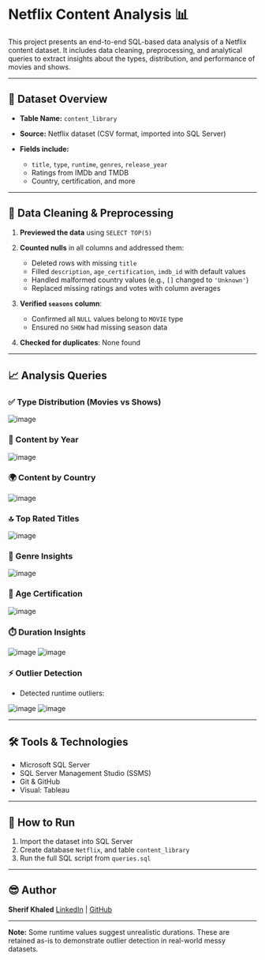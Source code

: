 # Netflix Content Analysis 📊

This project presents an end-to-end SQL-based data analysis of a Netflix content dataset. It includes data cleaning, preprocessing, and analytical queries to extract insights about the types, distribution, and performance of movies and shows.

---

## 📁 Dataset Overview

* **Table Name:** `content_library`
* **Source:** Netflix dataset (CSV format, imported into SQL Server)
* **Fields include:**

  * `title`, `type`, `runtime`, `genres`, `release_year`
  * Ratings from IMDb and TMDB
  * Country, certification, and more

---

## 🧹 Data Cleaning & Preprocessing

1. **Previewed the data** using `SELECT TOP(5)`
2. **Counted nulls** in all columns and addressed them:

   * Deleted rows with missing `title`
   * Filled `description`, `age_certification`, `imdb_id` with default values
   * Handled malformed country values (e.g., `[]` changed to `'Unknown'`)
   * Replaced missing ratings and votes with column averages
     
3. **Verified `seasons` column**:

   * Confirmed all `NULL` values belong to `MOVIE` type
   * Ensured no `SHOW` had missing season data
    
4. **Checked for duplicates**: None found

---

## 📈 Analysis Queries

### ✅ Type Distribution (Movies vs Shows)

![image](https://github.com/user-attachments/assets/a5d3a734-d5e9-46ff-b476-a18ad343279b)

### 📅 Content by Year

![image](https://github.com/user-attachments/assets/8769d92e-ee8f-4cac-8d43-ecd5bad45eb4)

### 🌍 Content by Country

![image](https://github.com/user-attachments/assets/1954ff78-3a75-44d4-bcf9-218d7c4bfc95)

### 🔝 Top Rated Titles

![image](https://github.com/user-attachments/assets/f246cdbb-341c-4150-bed2-e43047a7117a)

### 🎥 Genre Insights

![image](https://github.com/user-attachments/assets/64643cb3-9b80-4711-b5df-49f3299284f5)


### 📃 Age Certification

![image](https://github.com/user-attachments/assets/0923a567-cdfd-412f-a6f9-bde053e9fde6)

### ⏱️ Duration Insights

![image](https://github.com/user-attachments/assets/f3dfff66-1253-40b5-a556-64ad83d296dc)
![image](https://github.com/user-attachments/assets/e380943f-5d27-43c2-8973-6e9b84365dd2)


### ⚡ Outlier Detection

* Detected runtime outliers:

![image](https://github.com/user-attachments/assets/437d604a-2b60-4b77-9e1b-198567c7252d)
![image](https://github.com/user-attachments/assets/c6ae02af-210c-4656-86d8-4b46a24b654e)

---

## 🛠️ Tools & Technologies

* Microsoft SQL Server
* SQL Server Management Studio (SSMS)
* Git & GitHub
* Visual: Tableau

---

## 🔸 How to Run

1. Import the dataset into SQL Server
2. Create database `Netflix`, and table `content_library`
3. Run the full SQL script from `queries.sql`


---

## 😎 Author

**Sherif Khaled**
[LinkedIn](https://www.linkedin.com/in/sherifkhaled01/) | [GitHub](https://github.com/SherifKhaled01)

---

**Note:** Some runtime values suggest unrealistic durations. These are retained as-is to demonstrate outlier detection in real-world messy datasets.
